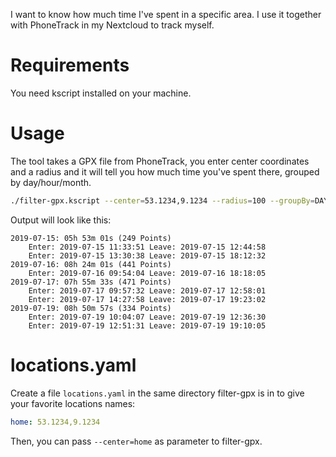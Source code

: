 I want to know how much time I've spent in a specific area.
I use it together with PhoneTrack in my Nextcloud to track myself.

# Requirements

You need kscript installed on your machine.

# Usage

The tool takes a GPX file from PhoneTrack, you enter center coordinates and a radius
and it will tell you how much time you've spent there, grouped by day/hour/month.

```bash
./filter-gpx.kscript --center=53.1234,9.1234 --radius=100 --groupBy=DAY --verbose --hideZeros gpx.xml
```

Output will look like this:

```
2019-07-15: 05h 53m 01s (249 Points)
	Enter: 2019-07-15 11:33:51 Leave: 2019-07-15 12:44:58
	Enter: 2019-07-15 13:30:38 Leave: 2019-07-15 18:12:32
2019-07-16: 08h 24m 01s (441 Points)
	Enter: 2019-07-16 09:54:04 Leave: 2019-07-16 18:18:05
2019-07-17: 07h 55m 33s (471 Points)
	Enter: 2019-07-17 09:57:32 Leave: 2019-07-17 12:58:01
	Enter: 2019-07-17 14:27:58 Leave: 2019-07-17 19:23:02
2019-07-19: 08h 50m 57s (334 Points)
	Enter: 2019-07-19 10:04:07 Leave: 2019-07-19 12:36:30
	Enter: 2019-07-19 12:51:31 Leave: 2019-07-19 19:10:05
```

# locations.yaml

Create a file `locations.yaml` in the same directory filter-gpx is in to give your favorite locations names:

```yaml
home: 53.1234,9.1234
```

Then, you can pass `--center=home` as parameter to filter-gpx.

